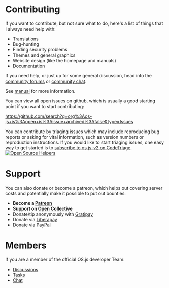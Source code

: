 # Contributing

If you want to contribute, but not sure what to do, here's a list of things that I always need help with:

* Translations
* Bug-hunting
* Finding security problems
* Themes and general graphics
* Website design (like the homepage and manuals)
* Documentation

If you need help, or just up for some general discussion, head into the [community forums](https://community.os-js.org/) or [community chat](https://gitter.im/os-js/OS.js).

See [manual](https://manual.os-js.org/v3/development/) for more information.

You can view all open issues on github, which is usually a good starting point if you want to start contributing:

https://github.com/search?q=org%3Aos-js+is%3Aopen+is%3Aissue+archived%3Afalse&type=Issues

You can contribute by triaging issues which may include reproducing bug reports or asking for vital information, such as version numbers or reproduction instructions. If you would like to start triaging issues, one easy way to get started is to [subscribe to os.js-v2 on CodeTriage](https://www.codetriage.com/andersevenrud/os.js-v2). [![Open Source Helpers](https://www.codetriage.com/andersevenrud/os.js-v2/badges/users.svg)](https://www.codetriage.com/andersevenrud/os.js-v2)

# Support

You can also donate or become a patreon, which helps out covering server costs and potentially make it possible to put out bounties:

* **Become a [Patreon](https://www.patreon.com/user?u=2978551&ty=h&u=2978551)**
* **Support on [Open Collective](https://opencollective.com/osjs)**
* Donate/tip anonymously with [Gratipay](https://gratipay.com/os-js/)
* Donate via [Liberapay](https://liberapay.com/os-js/)
* Donate via [PayPal](https://paypal.me/andersevenrud)

# Members

If you are a member of the official OS.js developer Team:

* [Discussions](http://community.os-js.org/c/team)
* [Tasks](https://trello.com/osjs)
* [Chat](https://gitter.im/os-js/OS.js/teams)

